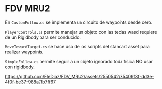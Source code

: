 # FDV MRU2

En `CustomFollow.cs` se implementa un circuito de waypoints desde cero.

`PlayerControls.cs` permite manejar un objeto con las teclas wasd requiere de un Rigidbody para ser conducido.

`MoveTowardTarget.cs` se hace uso de los scripts del standart asset para realizar waypoints.

`SimpleFollow.cs` permite seguir a un objeto ignorado toda física NO usar con rigidbody.

https://github.com/EleDiaz/FDV_MRU2/assets/2550542/35409f3f-dd3e-4f0f-be37-988a7fb7ff67

